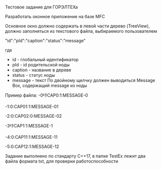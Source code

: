 Тестовое задание для ГОРЭЛТЕХа

Разработать оконное приложение на базе MFC

Основное окно должно содержать в левой части дерево (TreeView), должно заполняться из текстового файла, выбираемого пользователем

"id":"pId":"caption":"status":"message"

где
- id - глобальный идентификатор
- pId - id родительской ноды
- caption - название в дереве
- status - статус ноды 
- message - текст
По двойному щелчку должен выводиться Message Box, содержащий message из ноды

Пример файла:
-0:-1:CAP0:1:MESSAGE-0

-1:0:CAP01:1:MESSAGE-01

-2:0:CAP02:0:MESSAGE-02

-3:-1:CAP1:1:MESSAGE-1

-4:0:CAP11:1:MESSAGE-11

-5:0:CAP12:1:MESSAGE-12

Задание выполнено по стандарту С++17, в папке TestEx лежит два файла формата txt, для проверки работоспособности
